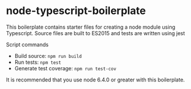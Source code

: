 # node-typescript-boilerplate
This boilerplate contains starter files for creating a node module using Typescript. Source files are built to ES2015 and tests are written using jest

Script commands
* Build source: `npm run build`
* Run tests: `npm test`
* Generate test coverage: `npm run test-cov`

It is recommended that you use node 6.4.0 or greater with this boilerplate.
